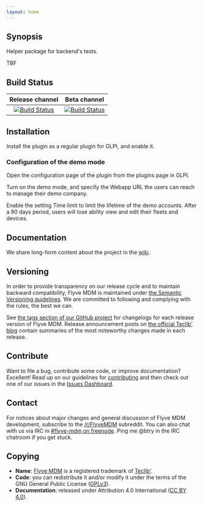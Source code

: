 ```yaml
---
layout: home
---
```


## Synopsis

Helper package for backend's tests.

TBF

## Build Status

| **Release channel** | **Beta channel** |
|:---:|:---:|
| [![Build Status](https://travis-ci.org/flyve-mdm/flyve-mdm-glpi-test.svg?branch=master)](https://travis-ci.org/flyve-mdm/flyve-mdm-glpi-test) | [![Build Status](https://travis-ci.org/flyve-mdm/flyve-mdm-glpi-test.svg?branch=develop)](https://travis-ci.org/flyve-mdm/flyve-mdm-glpi-test) |

## Installation

Install the plugin as a regular plugin for GLPI, and enable it.

### Configuration of the demo mode

Open the configuration page of the plugin from the plugins page in GLPI. 

Turn on the demo mode, and specify the Webapp URL the users can reach to manage their demo company.

Enable the setting Time limit to limit the lifetime of the demo accounts. After a 90 days period, users will lose ability view and edit their fleets and devices.

## Documentation

We share long-form content about the project in the [wiki](https://github.com/flyve-mdm/flyve-mdm-glpi-test/wiki).

## Versioning

In order to provide transparency on our release cycle and to maintain backward compatibility, Flyve MDM is maintained under [the Semantic Versioning guidelines](http://semver.org/). We are committed to following and complying with the rules, the best we can.

See [the tags section of our GitHub project](http://github.com/flyve-mdm/flyve-mdm-glpi-test/tags) for changelogs for each release version of Flyve MDM. Release announcement posts on [the official Teclib' blog](http://www.teclib-edition.com/en/communities/blog-posts/) contain summaries of the most noteworthy changes made in each release.

## Contribute

Want to file a bug, contribute some code, or improve documentation? Excellent! Read up on our
guidelines for [contributing](./CONTRIBUTING.md) and then check out one of our issues in the [Issues Dashboard](https://github.com/flyve-mdm/flyve-mdm-glpi-test/issues).

## Contact

For notices about major changes and general discussion of Flyve MDM development, subscribe to the [/r/FlyveMDM](http://www.reddit.com/r/FlyveMDM) subreddit.
You can also chat with us via IRC in [#flyve-mdm on freenode](http://webchat.freenode.net/?channels=flyve-mdm]).
Ping me @btry in the IRC chatroom if you get stuck.

## Copying

* **Name**: [Flyve MDM](https://flyve-mdm.com/) is a registered trademark of [Teclib'](http://www.teclib-edition.com/en/).
* **Code**: you can redistribute it and/or modify
    it under the terms of the GNU General Public License ([GPLv3](https://www.gnu.org/licenses/gpl-3.0.en.html)).
* **Documentation**: released under Attribution 4.0 International ([CC BY 4.0](https://creativecommons.org/licenses/by/4.0/)).
